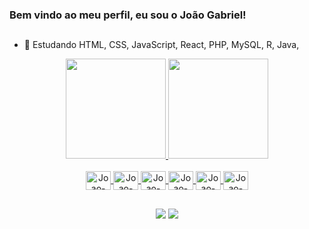 ### Bem vindo ao meu perfil, eu sou o João Gabriel!
   ##

- 🌱 Estudando HTML, CSS, JavaScript, React, PHP, MySQL, R, Java,

<div align="center">
  <a href="https://github.com/JoaoGabrielsantosFranco">
  <img height="160cm" src="https://github-readme-stats-sigma-five.vercel.app/api?username=JoaoGabrielsantosFranco&show_icons=true&t&include_all_commits=true&count_private=true"/>
     <img height="160cm" src="https://github-readme-stats-sigma-five.vercel.app/api/top-langs/?username=JoaoGabrielsantosFranco&layout=compact&langs_count=7&"/>
  
 

  
  <div style="display: inline_block"><br>
  <img align="center" alt="Joao-html" height="30" width="40" src="https://cdn.jsdelivr.net/gh/devicons/devicon/icons/html5/html5-original.svg" />         
  <img align="center" alt="Joao-css" height="30" width="40" src="https://cdn.jsdelivr.net/gh/devicons/devicon/icons/css3/css3-original.svg" />        
  <img align="center" alt="Joao-php" height="30" width="40" src="https://cdn.jsdelivr.net/gh/devicons/devicon/icons/php/php-original.svg" />  
  <img align="center" alt="Joao-mysql" height="30" width="40"src="https://cdn.jsdelivr.net/gh/devicons/devicon/icons/mysql/mysql-original.svg" />
  <img align="center" alt="Joao-mysql" height="30" width="40"src="https://cdn.jsdelivr.net/gh/devicons/devicon/icons/javascript/javascript-original.svg" />
  <img align="center" alt="Joao-java" height="30" width="40" src="https://cdn.jsdelivr.net/gh/devicons/devicon/icons/java/java-original.svg" />

       
          
</div>
  
  ##
  
  
  <div> 

  <a href="https://www.linkedin.com/in/jo%C3%A3o-gabriel-franco-24910a207" target="_blank"><img src="https://img.shields.io/badge/-LinkedIn-%230077B5?style=for-the-badge&logo=linkedin&logoColor=white" target="_blank"></a>
  <a href="mailto:joaogsantosfranco@gmail.com" target="_blank"><img src="https://img.shields.io/badge/Gmail-D14836?style=for-the-badge&logo=gmail&logoColor=white" target="_blank"></a>
 
    

 
</div>
